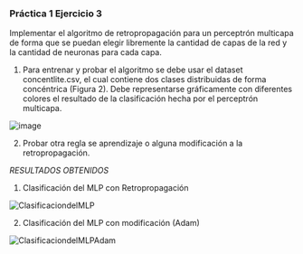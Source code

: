 ### Práctica 1 Ejercicio 3

Implementar el algoritmo de retropropagación para un perceptrón multicapa de forma que se puedan elegir libremente la cantidad de capas de la red y la cantidad de neuronas para cada
capa.

  1. Para entrenar y probar el algoritmo se debe usar el dataset concentlite.csv, el cual contiene
dos clases distribuidas de forma concéntrica (Figura 2). Debe representarse gráficamente con
diferentes colores el resultado de la clasificación hecha por el perceptrón multicapa.

  ![image](https://github.com/Lizethatx/Seminario-IA-II/assets/75290686/78604626-a7f3-4279-aa83-a0f8ba456ea5)


  2. Probar otra regla se aprendizaje o alguna modificación a la retropropagación.

_RESULTADOS OBTENIDOS_

1.	Clasificación del MLP con Retropropagación
   
![ClasificaciondelMLP](https://github.com/Lizethatx/Seminario-IA-II/assets/75290686/73296520-be8b-4cf0-a694-d35b3352b058)

2. Clasificación del MLP con modificación (Adam)
   
![ClasificaciondelMLPAdam](https://github.com/Lizethatx/Seminario-IA-II/assets/75290686/a8f93ebc-413b-4521-950e-80b2e9861cff)


